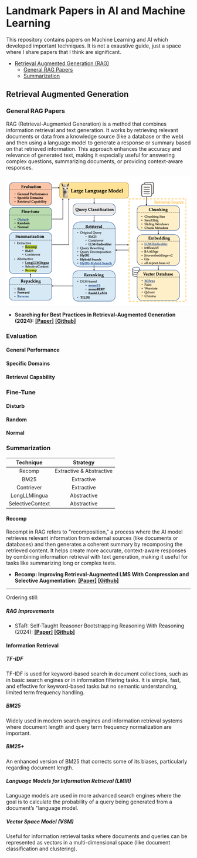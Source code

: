 # Landmark Papers in AI and Machine Learning

This repository contains papers on Machine Learning and AI which developed important techniques. It is not a exaustive guide, just a space where I share papers that I think are significant.

- [Retrieval Augmented Generation (RAG)](#retrieval-augmented-generation)
    - [General RAG Papers](#general-rag-papers)
    - [Summarization](#summarization)
 
## Retrieval Augmented Generation

### General RAG Papers

RAG (Retrieval-Augmented Generation) is a method that combines information retrieval and text generation. It works by retrieving relevant documents or data from a knowledge source (like a database or the web) and then using a language model to generate a response or summary based on that retrieved information. This approach enhances the accuracy and relevance of generated text, making it especially useful for answering complex questions, summarizing documents, or providing context-aware responses.

![general rag](img/rag_practices.png)

- **Searching for Best Practices in Retrieval-Augmented Generation (2024):** [**[Paper]**](https://arxiv.org/pdf/2407.01219) [**[Github]**](https://github.com/FudanDNN-NLP/RAG?tab=readme-ov-file)

### Evaluation

#### General Performance
#### Specific Domains
#### Retrieval Capability

### Fine-Tune

#### Disturb
#### Random
#### Normal

### Summarization

| Technique | Strategy |
| :--: | :--: |
| Recomp | Extractive & Abstractive |
| BM25 | Extractive |
| Contriever | Extractive |
| LongLLMlingua | Abstractive |
| SelectiveContext | Abstractive |

#### Recomp

Recompt in RAG refers to "recomposition," a process where the AI model retrieves relevant information from external sources (like documents or databases) and then generates a coherent summary by recomposing the retrieved content. It helps create more accurate, context-aware responses by combining information retrieval with text generation, making it useful for tasks like summarizing long or complex texts.

- **Recomp: Improving Retrieval-Augmented LMS With Compression and Selective Augmentation:** [**[Paper]**](https://arxiv.org/abs/2310.04408) [**[Github]**](https://github.com/carriex/recomp)

------
Ordering still:

##### RAG Improvements
- STaR: Self-Taught Reasoner Bootstrapping Reasoning With Reasoning (2024): [**[Paper]**](https://openreview.net/pdf?id=_3ELRdg2sgI) [**[Github]**](https://github.com/ezelikman/STaR)

#### Information Retrieval

##### TF-IDF

TF-IDF is used for keyword-based search in document collections, such as in basic search engines or in information filtering tasks. It is simple, fast, and effective for keyword-based tasks but	no semantic understanding, limited term frequency handling.

##### BM25

Widely used in modern search engines and information retrieval systems where document length and query term frequency normalization are important.

##### BM25+

An enhanced version of BM25 that corrects some of its biases, particularly regarding document length.

##### Language Models for Information Retrieval (LMIR)

Language models are used in more advanced search engines where the goal is to calculate the probability of a query being generated from a document’s "language model.

##### Vector Space Model (VSM)

Useful for information retrieval tasks where documents and queries can be represented as vectors in a multi-dimensional space (like document classification and clustering).

